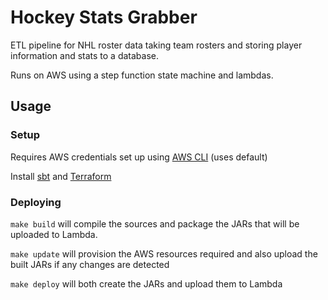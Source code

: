 # Hockey Stats Grabber

ETL pipeline for NHL roster data taking team rosters and storing player information and stats to a database.

Runs on AWS using a step function state machine and lambdas.

## Usage

### Setup 

Requires AWS credentials set up using [AWS CLI](https://aws.amazon.com/cli/) (uses default)

Install [sbt](https://github.com/sbt/sbt) and [Terraform](https://github.com/hashicorp/terraform)

### Deploying

`make build` will compile the sources and package the JARs that will be uploaded to Lambda.

`make update` will provision the AWS resources required and also upload the built JARs 
if any changes are detected

`make deploy` will both create the JARs and upload them to Lambda
